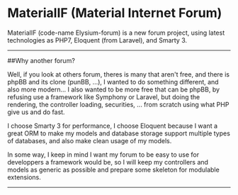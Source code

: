 # MaterialIF (Material Internet Forum)
MaterialIF (code-name Elysium-forum) is a new forum project, using latest technologies as PHP7, Eloquent (from Laravel), and Smarty 3.

----------

##Why another forum?

Well, if you look at others forum, theres is many that aren't free, and there is phpBB and its clone (punBB, ...), I wanted to do something different, and also more modern... I also wanted to be more free that can be phpBB, by refusing use a framework like Symphony or Laravel, but doing the rendering, the controller loading, securities, ... from scratch using what PHP give us and do fast.

I choose Smarty 3 for performance, I choose Eloquent because I want a great ORM to make my models and database storage support multiple types of databases, and also make clean usage of my models.

In some way, I keep in mind I want my forum to be easy to use for developpers a framework would be, so I will keep my controllers and models as generic as possible and prepare some skeleton for modulable extensions.

-------------
